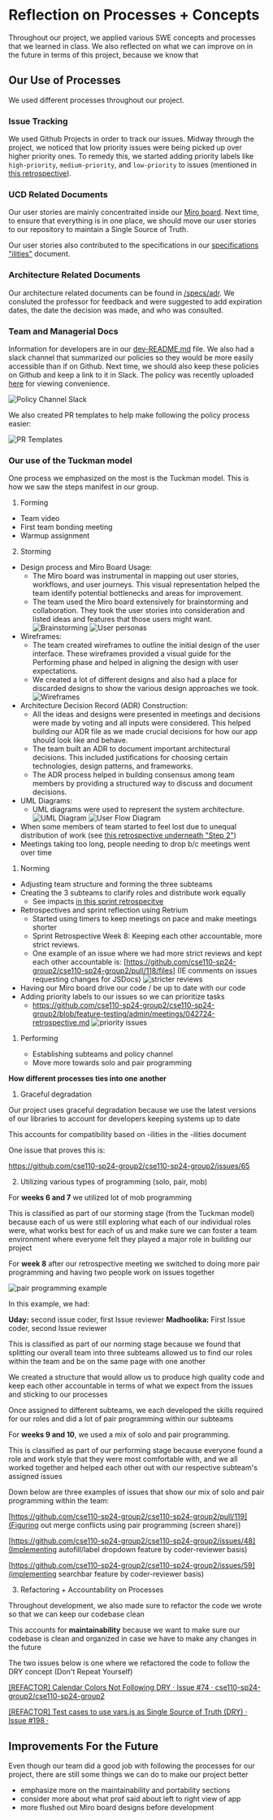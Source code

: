 # Reflection on Processes + Concepts

Throughout our project, we applied various SWE concepts and processes that we learned in class. We also reflected on what we can improve on in the future in terms of this project, because we know that

## Our Use of Processes

We used different processes throughout our project.

### Issue Tracking

We used Github Projects in order to track our issues. Midway through the project, we noticed that low priority issues were being picked up over higher priority ones. To remedy this, we started adding priority labels like `high-priority`, `medium-priority`, and `low-priority` to issues (mentioned in [this retrospective](/admin/meetings/052524-retrospective.md)).

### UCD Related Documents

Our user stories are mainly concentraited inside our [Miro board](https://miro.com/app/board/uXjVKNpdRwE=/). Next time, to ensure that everything is in one place, we should move our user stories to our repository to maintain a Single Source of Truth.

Our user stories also contributed to the specifications in our [specifications "ilities"](/admin/requirements/ilities.md) document.

### Architecture Related Documents

Our architecture related documents can be found in [/specs/adr](/specs/adr/). We consluted the professor for feedback and were suggested to add expiration dates, the date the decision was made, and who was consulted.

### Team and Managerial Docs

Information for developers are in our [dev-README.md](/admin/misc/dev-README.md) file. We also had a slack channel that summarized our policies so they would be more easily accessible than if on Github. Next time, we should also keep these policies on Github and keep a link to it in Slack. The policy was recently uploaded [here](admin/misc/teamPolicy.md) for viewing convenience.

![Policy Channel Slack](policyChannel.png)

We also created PR templates to help make following the policy process easier:

![PR Templates](prTemplate.png)

### **Our use of the Tuckman model**

One process we emphasized on the most is the Tuckman model. This is how we saw the steps manifest in our group.

1. Forming

- Team video
- First team bonding meeting
- Warmup assignment

2. Storming

- Design process and Miro Board Usage:
  - The Miro board was instrumental in mapping out user stories, workflows, and user journeys. This visual representation helped the team identify potential bottlenecks and areas for improvement.
  - The team used the Miro board extensively for brainstorming and collaboration. They took the user stories into consideration and listed ideas and features that those users might want.
    ![Brainstorming](/admin/requirements/brainstorming.png)
    ![User personas](./userPersonas.png)
- Wireframes:
  - The team created wireframes to outline the initial design of the user interface. These wireframes provided a visual guide for the Performing phase and helped in aligning the design with user expectations.
  - We created a lot of different designs and also had a place for discarded designs to show the various design approaches we took.
    ![Wireframes](./wireframes.png)
- Architecture Decision Record (ADR) Construction:
  - All the ideas and designs were presented in meetings and decisions were made by voting and all inputs were considered. This helped building our ADR file as we made crucial decisions for how our app should look like and behave.
  - The team built an ADR to document important architectural decisions. This included justifications for choosing certain technologies, design patterns, and frameworks.
  - The ADR process helped in building consensus among team members by providing a structured way to discuss and document decisions.
- UML Diagrams:
  - UML diagrams were used to represent the system architecture.
    ![UML Diagram](./UMLDiagram.png)
    ![User Flow Diagram](./userFlowDiagram.png)
- When some members of team started to feel lost due to unequal distribution of work (see [this retrospective underneath "Step 2"](/admin/meetings/042724-retrospective.md))
- Meetings taking too long, people needing to drop b/c meetings went over time

1. Norming

- Adjusting team structure and forming the three subteams
- Creating the 3 subteams to clarify roles and distribute work equally
  - See impacts [in this sprint retrospecitve](/admin/meetings/052524-retrospective.md)
- Retrospectives and sprint reflection using Retrium
  - Started using timers to keep meetings on pace and make meetings shorter
  - Sprint Retrospective Week 8: Keeping each other accountable, more strict reviews.
  - One example of an issue where we had more strict reviews and kept each other accountable is: [https://github.com/cse110-sp24-group2/cse110-sp24-group2/pull/118/files] (IE comments on issues requesting changes for JSDocs)
    ![stricter reviews](/admin/requirements/stricter_reviews.png)
- Having our Miro board drive our code / be up to date with our code
- Adding priority labels to our issues so we can prioritize tasks
  - https://github.com/cse110-sp24-group2/cse110-sp24-group2/blob/feature-testing/admin/meetings/042724-retrospective.md
    ![priority issues](/admin/requirements/priority_issues.png)

1. Performing

   - Establishing subteams and policy channel
   - Move more towards solo and pair programming

**How different processes ties into one another**

1. Graceful degradation

Our project uses graceful degradation because we use the latest versions of our libraries to account for developers keeping systems up to date

This accounts for compatibility based on -ilities in the -ilities document

One issue that proves this is:

https://github.com/cse110-sp24-group2/cse110-sp24-group2/issues/65

2. Utilizing various types of programming (solo, pair, mob)

For **weeks 6 and 7** we utilized lot of mob programming

This is classified as part of our storming stage (from the Tuckman model) because each of us were still exploring what each of our individual roles were, what works best for each of us and make sure we can foster a team environment where everyone felt they played a major role in building our project

For **week 8** after our retrospective meeting we switched to doing more pair programming and having two people work on issues together

![pair programming example](/admin/requirements/example_pair_programming.png)

In this example, we had:

**Uday:** second issue coder, first Issue reviewer
**Madhoolika:** First Issue coder, second Issue reviewer

This is classified as part of our norming stage because we found that splitting our overall team into three subteams allowed us to find our roles within the team and be on the same page with one another

We created a structure that would allow us to produce high quality code and keep each other accountable in terms of what we expect from the issues and sticking to our processes

Once assigned to different subteams, we each developed the skills required for our roles and did a lot of pair programming within our subteams

For **weeks 9 and 10**, we used a mix of solo and pair programming.

This is classified as part of our performing stage because everyone found a role and work style that they were most comfortable with, and
we all worked together and helped each other out with our respective subteam's assigned issues

Down below are three examples of issues that show our mix of solo and pair programming within the team:

[https://github.com/cse110-sp24-group2/cse110-sp24-group2/pull/119](Figuring out merge conflicts using pair programming (screen share))

[https://github.com/cse110-sp24-group2/cse110-sp24-group2/issues/48](Implementing autofill/label dropdown feature by coder-reviewer basis)

[https://github.com/cse110-sp24-group2/cse110-sp24-group2/issues/59](implementing searchbar feature by coder-reviewer basis)

3. Refactoring + Accountability on Processes

Throughout development, we also made sure to refactor the code we wrote so that we can keep our codebase clean

This accounts for **maintainability** because we want to make sure our codebase is clean and organized in case we have to make any changes in the future

The two issues below is one where we refactored the code to follow the DRY concept (Don't Repeat Yourself)

[[REFACTOR] Calendar Colors Not Following DRY · Issue #74 · cse110-sp24-group2/cse110-sp24-group2](https://github.com/cse110-sp24-group2/cse110-sp24-group2/issues/74)

[[REFACTOR] Test cases to use vars.js as Single Source of Truth (DRY) · Issue #198 ·](https://github.com/cse110-sp24-group2/cse110-sp24-group2/pull/198)

## Improvements For the Future

Even though our team did a good job with following the processes for our project, there are still some things we can do to make our project better

- emphasize more on the maintainability and portability sections
- consider more about what prof said about left to right view of app
- more flushed out Miro board designs before development
